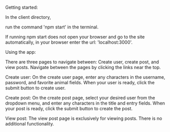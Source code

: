 Getting started:

In the client directory,

run the command 'npm start' in the terminal.

If running npm start does not open your browser and go to the site automatically, in your browser enter the url: 'localhost:3000'.

Using the app:

There are three pages to navigate between: Create user, create post, and view posts. Navigate between the pages by clicking the links near the top.

Create user: On the create user page, enter any characters in the username, password, and favorite animal fields. When your user is ready, click the submit button to create user.

Create post: On the create post page, select your desired user from the dropdown menu, and enter any characters in the title and entry fields. When your post is ready, click the submit button to create the post.

View post: The view post page is exclusively for viewing posts. There is no additional functionality.
